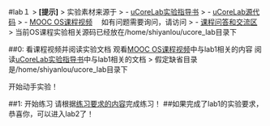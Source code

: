 #lab１ 
&gt; **[提示]**
&gt; 实验素材来源于
&gt;  - [uCoreLab实验指导书](http://objectkuan.gitbooks.io/ucore-docs/content/)
&gt;  - [uCoreLab源代码](https://github.com/chyyuu/ucore_lab)
&gt;  - [MOOC OS课程视频](http://www.xuetangx.com/courses/TsinghuaX/30240243X/2015_T1/)　
如有问题需要询问，请访问
&gt; - [课程问答和交流区](https://piazza.com/tsinghua.edu.cn/spring2015/30240243x/home)
&gt; 当前OS课程实验相关源码已经放在/home/shiyanlou/ucore_lab目录下

##0: 看课程视频并阅读实验文档
观看[MOOC OS课程视频](http://www.xuetangx.com/courses/TsinghuaX/30240243X/2015_T1/)中与lab1相关的内容
阅读[uCoreLab实验指导书](http://objectkuan.gitbooks.io/ucore-docs/content/)中与lab1相关的文档
&gt; 假定缺省目录是/home/shiyanlou/ucore_lab目录下

开始动手实验！

##1: 开始练习
请根据[练习要求的内容](http://objectkuan.gitbooks.io/ucore-docs/content/lab1/lab1_2_1_exercise.html)完成练习！
##如果完成了lab1的实验要求，恭喜你，可以进入lab2了！

